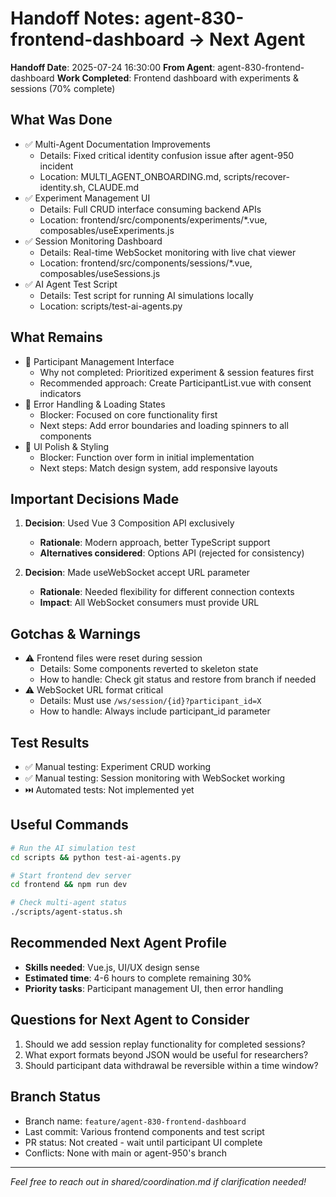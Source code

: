 # Handoff Notes: agent-830-frontend-dashboard → Next Agent

**Handoff Date**: 2025-07-24 16:30:00
**From Agent**: agent-830-frontend-dashboard
**Work Completed**: Frontend dashboard with experiments & sessions (70% complete)

## What Was Done
- ✅ Multi-Agent Documentation Improvements
  - Details: Fixed critical identity confusion issue after agent-950 incident
  - Location: MULTI_AGENT_ONBOARDING.md, scripts/recover-identity.sh, CLAUDE.md
- ✅ Experiment Management UI
  - Details: Full CRUD interface consuming backend APIs
  - Location: frontend/src/components/experiments/*.vue, composables/useExperiments.js
- ✅ Session Monitoring Dashboard
  - Details: Real-time WebSocket monitoring with live chat viewer
  - Location: frontend/src/components/sessions/*.vue, composables/useSessions.js
- ✅ AI Agent Test Script
  - Details: Test script for running AI simulations locally
  - Location: scripts/test-ai-agents.py

## What Remains
- 🔲 Participant Management Interface
  - Why not completed: Prioritized experiment & session features first
  - Recommended approach: Create ParticipantList.vue with consent indicators
- 🔲 Error Handling & Loading States
  - Blocker: Focused on core functionality first
  - Next steps: Add error boundaries and loading spinners to all components
- 🔲 UI Polish & Styling
  - Blocker: Function over form in initial implementation
  - Next steps: Match design system, add responsive layouts

## Important Decisions Made
1. **Decision**: Used Vue 3 Composition API exclusively
   - **Rationale**: Modern approach, better TypeScript support
   - **Alternatives considered**: Options API (rejected for consistency)

2. **Decision**: Made useWebSocket accept URL parameter
   - **Rationale**: Needed flexibility for different connection contexts
   - **Impact**: All WebSocket consumers must provide URL

## Gotchas & Warnings
- ⚠️ Frontend files were reset during session
  - Details: Some components reverted to skeleton state
  - How to handle: Check git status and restore from branch if needed
- ⚠️ WebSocket URL format critical
  - Details: Must use `/ws/session/{id}?participant_id=X`
  - How to handle: Always include participant_id parameter

## Test Results
- ✅ Manual testing: Experiment CRUD working
- ✅ Manual testing: Session monitoring with WebSocket working
- ⏭️ Automated tests: Not implemented yet

## Useful Commands
```bash
# Run the AI simulation test
cd scripts && python test-ai-agents.py

# Start frontend dev server
cd frontend && npm run dev

# Check multi-agent status
./scripts/agent-status.sh
```

## Recommended Next Agent Profile
- **Skills needed**: Vue.js, UI/UX design sense
- **Estimated time**: 4-6 hours to complete remaining 30%
- **Priority tasks**: Participant management UI, then error handling

## Questions for Next Agent to Consider
1. Should we add session replay functionality for completed sessions?
2. What export formats beyond JSON would be useful for researchers?
3. Should participant data withdrawal be reversible within a time window?

## Branch Status
- Branch name: `feature/agent-830-frontend-dashboard`
- Last commit: Various frontend components and test script
- PR status: Not created - wait until participant UI complete
- Conflicts: None with main or agent-950's branch

---
*Feel free to reach out in shared/coordination.md if clarification needed!*